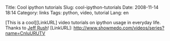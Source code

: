 Title: Cool ipython tutorials
Slug: cool-ipython-tutorials
Date: 2008-11-14 18:14
Category: links
Tags: python, video, tutorial
Lang: en

[This is a cool][LinkURL] video tutorials on ipython usage in everyday life. Thanks to [Jeff Rush](http://showmedo.com/videos/?author=709)!
[LinkURL]: http://www.showmedo.com/videos/series?name=CnluURUTV